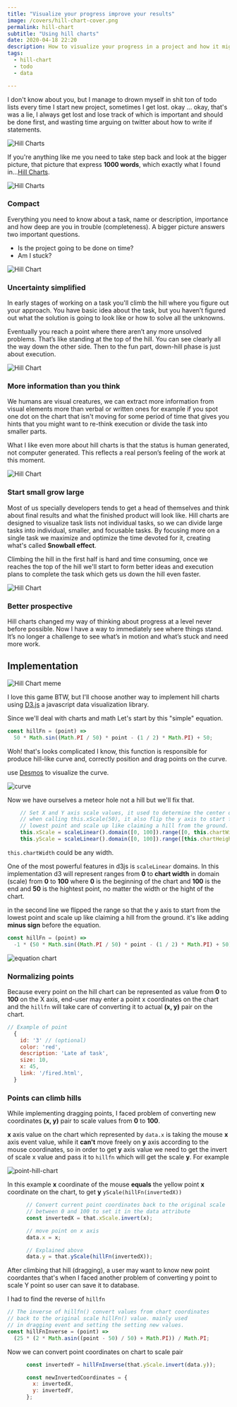 ```yaml
---
title: "Visualize your progress improve your results"
image: /covers/hill-chart-cover.png
permalink: hill-chart
subtitle: "Using hill charts"
date: 2020-04-18 22:20
description: How to visualize your progress in a project and how it might help you see the bigger picture.
tags:
  - hill-chart
  - todo
  - data

---
```


I don't know about you, but I manage to drown myself in shit ton of todo lists every time I start new project, sometimes I get lost. okay ... okay, that's was a lie, I always get lost and lose track of which is important and should be done first, and wasting time arguing on twitter about how to write if statements.

![Hill Charts](/uploads/full-list.jpg)

If you're anything like me you need to take step back and look at the bigger picture, that picture that express **1000 words**, which exactly what I found in...[Hill Charts](https://basecamp.com/features/hill-charts).

![Hill Charts](/covers/hill-charts.gif)

### Compact

Everything you need to know about a task, name or description, importance and how deep are you in trouble (completeness).
A bigger picture answers two important questions.

- Is the project going to be done on time?
- Am I stuck?

![Hill Chart](/uploads/hill-charts-mine.png)

### Uncertainty simplified

In early stages of working on a task you'll climb the hill where you figure out your approach. You have basic idea about the task, but you haven’t figured out what the solution is going to look like or how to solve all the unknowns.

Eventually you reach a point where there aren’t any more unsolved problems. That’s like standing at the top of the hill. You can see clearly all the way down the other side. Then to the fun part, down-hill phase is just about execution.

![Hill Chart](/uploads/hill-chart-uncertainty.svg)

### More information than you think

We humans are visual creatures, we can extract more information from visual elements more than verbal or written ones for example if you spot one dot on the chart that isn't moving for some period of time that gives you hints that you might want to re-think execution or divide the task into smaller parts.

What I like even more about hill charts is that the status is human generated, not computer generated. This reflects a real person’s feeling of the work at this moment.

![Hill Chart](/uploads/dot-not-moving.png)

### Start small grow large

Most of us specially developers tends to get a head of themselves and think about final results and what the finished product will look like. Hill charts are designed to visualize task lists not individual tasks, so we can divide large tasks into individual, smaller, and focusable tasks.
By focusing more on a single task we maximize and optimize the time devoted for it, creating what's called **Snowball effect**.

Climbing the hill in the first half is hard and time consuming, once we reaches the top of the hill we'll start to form better ideas and execution plans to complete the task which gets us down the hill  even faster.

![Hill Chart](/uploads/snowball-effiect.gif)

### Better prospective

Hill charts changed my way of thinking about progress at a level never before possible. Now I have a way to immediately see where things stand. It’s no longer a challenge to see what’s in motion and what’s stuck and need more work.

## Implementation

![Hill Chart meme](/uploads/hill-climb-racing.png)

I love this game BTW, but I'll choose another way to implement hill charts using [D3.js](https://d3js.org/) a javascript data visualization library.

Since we'll deal with charts and math Let's start by this "simple" equation.

```js
const hillFn = (point) =>
  50 * Math.sin((Math.PI / 50) * point - (1 / 2) * Math.PI) + 50;
```

Woh! that's looks complicated I know, this function is responsible for produce hill-like curve and, correctly position and drag points on the curve.

use [Desmos](https://www.desmos.com/) to visualize the curve.

![curve](/uploads/hillfn-graph.png)

Now we have ourselves a meteor hole not a hill but we'll fix that.

```js
    // Set X and Y axis scale values, it used to determine the center of the chart
    // when calling this.xScale(50), it also flip the y axis to start from the
    // lowest point and scale up like claiming a hill from the ground.
    this.xScale = scaleLinear().domain([0, 100]).range([0, this.chartWidth]);
    this.yScale = scaleLinear().domain([0, 100]).range([this.chartHeight, 0]);
```

`this.chartWidth` could be any width.

One of the most powerful features in d3js is `scaleLinear` domains. In this implementation d3 will represent ranges from **0** to **chart width** in domain (scale) from **0** to **100** where **0** is the beginning of the chart and **100** is the end and **50** is the hightest point, no matter the width or the hight of the chart.

in the second line we flipped the range so that the y axis to start from the lowest point and scale up like claiming a hill from the ground. it's like adding **minus sign** before the equation.

```js
const hillFn = (point) =>
  -1 * (50 * Math.sin((Math.PI / 50) * point - (1 / 2) * Math.PI) + 50);
```

![equation chart](/uploads/equation-chart.png)

### Normalizing points

Because every point on the hill chart can be represented as value from **0** to **100** on the X axis, end-user may enter a point x coordinates on the chart and the `hillfn` will take care of converting it to actual **(x, y)** pair on the chart.

```js
// Example of point
  {
    id: '3' // (optional)
    color: 'red',
    description: 'Late af task',
    size: 10,
    x: 45,
    link: '/fired.html',
  }
```

### Points can climb hills

While implementing dragging points, I faced problem of converting new coordinates **(x, y)** pair to scale values from **0** to **100**.

**x** axis value on the chart which represented by `data.x` is taking the mouse **x** axis event value, while it **can't** move freely on **y** axis according to the mouse coordinates, so in order to get **y** axis value we need to get the invert of scale x value and pass it to `hillfn` which will get the scale **y**. For example

![point-hill-chart](/upload/mouse-move-on-chart.png)

In this example **x** coordinate of the mouse **equals** the yellow point **x** coordinate on the chart, to get **y** `yScale(hillFn(invertedX))`

```js
      // Convert current point coordinates back to the original scale
      // between 0 and 100 to set it in the data attribute
      const invertedX = that.xScale.invert(x);

      // move point on x axis
      data.x = x;

      // Explained above
      data.y = that.yScale(hillFn(invertedX));
```

After climbing that hill (dragging), a user may want to know new point coordantes that's when I faced another problem of converting y point to scale Y point so user can save it to database.

I had to find the reverse of `hillfn`

```js
// The inverse of hillfn() convert values from chart coordinates
// back to the original scale hillFn() value. mainly used
// in dragging event and setting the setting new values.
const hillFnInverse = (point) =>
  (25 * (2 * Math.asin((point - 50) / 50) + Math.PI)) / Math.PI;
```

Now we can convert point coordinates on chart to scale pair

```js
      const invertedY = hillFnInverse(that.yScale.invert(data.y));

      const newInvertedCoordinates = {
        x: invertedX,
        y: invertedY,
      };
```
